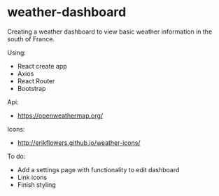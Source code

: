 # weather-dashboard

Creating a weather dashboard to view basic weather information in the south of France.

Using:
- React create app
- Axios
- React Router
- Bootstrap 

Api:
- https://openweathermap.org/

Icons:
- http://erikflowers.github.io/weather-icons/

To do:
- Add a settings page with functionality to edit dashboard
- Link icons
- Finish styling
